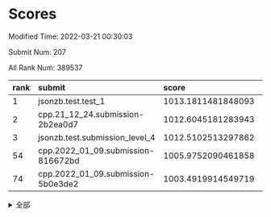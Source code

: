 # Scores

Modified Time: 2022-03-21 00:30:03

Submit Num: 207

All Rank Num: 389537

| rank |               submit               |       score        |       sigma        | pk_num |
| :--- | :--------------------------------- | :----------------- | :----------------- | :----- |
| 1    | jsonzb.test.test_1                 | 1013.1811481848093 | 0.8024587179470822 | 7533   |
| 2    | cpp.21_12_24.submission-2b2ea0d7   | 1012.6045181283943 | 0.7711409909776864 | 7527   |
| 3    | jsonzb.test.submission_level_4     | 1012.5102513297862 | 0.7689322009363977 | 7526   |
| 54   | cpp.2022_01_09.submission-816672bd | 1005.9752090461858 | 0.7383761842621467 | 7526   |
| 74   | cpp.2022_01_09.submission-5b0e3de2 | 1003.4919914549719 | 0.7111647423085178 | 7528   |


<details>
<summary>全部</summary>

| rank |                 submit                 |       score        |       sigma        | pk_num |
| :--- | :------------------------------------- | :----------------- | :----------------- | :----- |
| 1    | jsonzb.test.test_1                     | 1013.1811481848093 | 0.8024587179470822 | 7533   |
| 2    | cpp.21_12_24.submission-2b2ea0d7       | 1012.6045181283943 | 0.7711409909776864 | 7527   |
| 3    | jsonzb.test.submission_level_4         | 1012.5102513297862 | 0.7689322009363977 | 7526   |
| 4    | gobigger.level_3.submission_level_3_0  | 1011.7536315496633 | 0.7764654605050358 | 7528   |
| 5    | gobigger.level_3.submission_level_3_2  | 1011.5977667246178 | 0.7628223092792916 | 7529   |
| 6    | gobigger.level_3.submission_level_3_15 | 1011.3440124753912 | 0.7552056764524057 | 7520   |
| 7    | gobigger.level_3.submission_level_3_1  | 1011.2834992868649 | 0.7671271217768616 | 7525   |
| 8    | gobigger.level_3.submission_level_3_36 | 1011.1225581965015 | 0.7706758210809361 | 7529   |
| 9    | gobigger.level_3.submission_level_3_40 | 1010.9516808654308 | 0.7676679448782662 | 7531   |
| 10   | gobigger.level_3.submission_level_3_20 | 1010.8361080155579 | 0.7767842742606303 | 7526   |
| 11   | gobigger.level_3.submission_level_3_45 | 1010.8030131487386 | 0.7558546683239034 | 7523   |
| 12   | gobigger.level_3.submission_level_3_10 | 1010.7983421709619 | 0.7791442488008147 | 7528   |
| 13   | gobigger.level_3.submission_level_3_37 | 1010.7733706611232 | 0.7843822749607956 | 7526   |
| 14   | gobigger.level_3.submission_level_3_3  | 1010.7554297398804 | 0.7675018605225922 | 7533   |
| 15   | gobigger.level_3.submission_level_3_43 | 1010.6002995608311 | 0.7613189305006185 | 7524   |
| 16   | gobigger.level_3.submission_level_3_7  | 1010.4139799673641 | 0.7822068312139913 | 7524   |
| 17   | gobigger.level_3.submission_level_3_12 | 1010.4026763428217 | 0.7630086543801837 | 7528   |
| 18   | gobigger.level_3.submission_level_3_26 | 1010.3941932445849 | 0.7481862557553608 | 7529   |
| 19   | gobigger.level_3.submission_level_3_44 | 1010.3440242680448 | 0.772558167430799  | 7528   |
| 20   | gobigger.level_3.submission_level_3_21 | 1010.3335556306822 | 0.763859255332421  | 7531   |
| 21   | gobigger.level_3.submission_level_3_25 | 1010.2933145416591 | 0.7916452128380579 | 7526   |
| 22   | gobigger.level_3.submission_level_3_18 | 1010.2237103417103 | 0.760065213086543  | 7527   |
| 23   | gobigger.level_3.submission_level_3_5  | 1010.2058937374087 | 0.7840002486222455 | 7524   |
| 24   | gobigger.level_3.submission_level_3_42 | 1010.1964691952669 | 0.7567328301591317 | 7526   |
| 25   | gobigger.level_3.submission_level_3_41 | 1010.1860459616315 | 0.7407550388727939 | 7527   |
| 26   | gobigger.level_3.submission_level_3_39 | 1010.106234674615  | 0.7633710708003032 | 7527   |
| 27   | gobigger.level_3.submission_level_3_35 | 1010.0968308240573 | 0.7587695091512497 | 7527   |
| 28   | gobigger.level_3.submission_level_3_6  | 1010.0593800314768 | 0.7593711076069616 | 7523   |
| 29   | gobigger.level_3.submission_level_3_13 | 1010.0494173754263 | 0.7673858214631383 | 7528   |
| 30   | gobigger.level_3.submission_level_3_31 | 1010.0133088494606 | 0.7727964454634254 | 7529   |
| 31   | gobigger.level_3.submission_level_3_49 | 1009.9267522873511 | 0.750518877529628  | 7526   |
| 32   | gobigger.level_3.submission_level_3_33 | 1009.8426332733864 | 0.7676351093819918 | 7527   |
| 33   | gobigger.level_3.submission_level_3_4  | 1009.8227526826755 | 0.7511308632122127 | 7528   |
| 34   | gobigger.level_3.submission_level_3_23 | 1009.8153461868087 | 0.7460780737560159 | 7531   |
| 35   | gobigger.level_3.submission_level_3_34 | 1009.7753776006784 | 0.7751105320730537 | 7529   |
| 36   | gobigger.level_3.submission_level_3_29 | 1009.7327923763185 | 0.7505888652283981 | 7525   |
| 37   | gobigger.level_3.submission_level_3_28 | 1009.6860522354502 | 0.765617411534217  | 7528   |
| 38   | gobigger.level_3.submission_level_3_14 | 1009.6771500970176 | 0.7575665501637185 | 7523   |
| 39   | gobigger.level_3.submission_level_3_9  | 1009.6689560827919 | 0.7512605030037284 | 7528   |
| 40   | gobigger.level_3.submission_level_3_24 | 1009.5897134151127 | 0.7700353963607903 | 7531   |
| 41   | gobigger.level_3.submission_level_3_27 | 1009.5433349582622 | 0.7497951820781678 | 7531   |
| 42   | gobigger.level_3.submission_level_3_19 | 1009.5353078952699 | 0.7469015309046064 | 7521   |
| 43   | gobigger.level_3.submission_level_3_47 | 1009.4076778116199 | 0.7495066796167451 | 7527   |
| 44   | gobigger.level_3.submission_level_3_22 | 1009.3799334806821 | 0.7458206887392791 | 7531   |
| 45   | gobigger.level_3.submission_level_3_11 | 1009.3317643899038 | 0.747570149198205  | 7529   |
| 46   | gobigger.level_3.submission_level_3_46 | 1009.2151907463466 | 0.7606052346588399 | 7531   |
| 47   | gobigger.level_3.submission_level_3_17 | 1009.0326931229764 | 0.736113908497749  | 7528   |
| 48   | gobigger.level_3.submission_level_3_48 | 1008.9419088220046 | 0.7356473731463913 | 7530   |
| 49   | gobigger.level_3.submission_level_3_8  | 1008.8064321492458 | 0.7517219586901683 | 7531   |
| 50   | gobigger.level_3.submission_level_3_38 | 1008.5290008065278 | 0.7509653282720398 | 7529   |
| 51   | gobigger.level_3.submission_level_3_16 | 1008.528111837618  | 0.7476721652680367 | 7525   |
| 52   | gobigger.level_3.submission_level_3_32 | 1008.452014967176  | 0.756323411818645  | 7527   |
| 53   | gobigger.level_3.submission_level_3_30 | 1008.4212393321661 | 0.7346679501280999 | 7529   |
| 54   | cpp.2022_01_09.submission-816672bd     | 1005.9752090461858 | 0.7383761842621467 | 7526   |
| 55   | gobigger.level_1.submission_level_1_8  | 1004.7508020607122 | 0.7216863977729423 | 7527   |
| 56   | gobigger.level_1.submission_level_1_45 | 1004.5628413303939 | 0.7264823958395704 | 7523   |
| 57   | gobigger.level_1.submission_level_1_21 | 1004.4451026512801 | 0.7196775847064475 | 7533   |
| 58   | gobigger.level_1.submission_level_1_23 | 1004.3078369073165 | 0.7359003535326746 | 7528   |
| 59   | gobigger.level_1.submission_level_1_3  | 1004.2875971519385 | 0.7217013647485234 | 7526   |
| 60   | gobigger.level_1.submission_level_1_42 | 1004.2489468000916 | 0.7187871433241635 | 7526   |
| 61   | gobigger.level_1.submission_level_1_13 | 1004.0458517544114 | 0.7383314432700994 | 7525   |
| 62   | gobigger.level_1.submission_level_1_46 | 1004.0424554593225 | 0.7140417311562848 | 7524   |
| 63   | gobigger.level_1.submission_level_1_18 | 1003.9316313274576 | 0.7170416211272075 | 7523   |
| 64   | gobigger.level_1.submission_level_1_27 | 1003.8976008642366 | 0.7094117736880788 | 7531   |
| 65   | gobigger.level_1.submission_level_1_15 | 1003.7167615017621 | 0.7128022349831112 | 7525   |
| 66   | gobigger.level_1.submission_level_1_40 | 1003.6914269623676 | 0.7122945321200096 | 7530   |
| 67   | gobigger.level_1.submission_level_1_22 | 1003.6857851848592 | 0.713666402052372  | 7528   |
| 68   | gobigger.level_1.submission_level_1_41 | 1003.6808662214326 | 0.7220163341505353 | 7529   |
| 69   | gobigger.level_1.submission_level_1_37 | 1003.654869641486  | 0.7200998283775506 | 7524   |
| 70   | gobigger.level_1.submission_level_1_43 | 1003.6222460047915 | 0.7061120252738572 | 7526   |
| 71   | gobigger.level_1.submission_level_1_1  | 1003.621615230513  | 0.723715281485187  | 7529   |
| 72   | gobigger.level_1.submission_level_1_11 | 1003.5140723657942 | 0.7159257002358389 | 7527   |
| 73   | gobigger.level_1.submission_level_1_12 | 1003.5001100849197 | 0.7263929571914172 | 7530   |
| 74   | cpp.2022_01_09.submission-5b0e3de2     | 1003.4919914549719 | 0.7111647423085178 | 7528   |
| 75   | gobigger.level_1.submission_level_1_0  | 1003.4903663609302 | 0.718893862351831  | 7524   |
| 76   | gobigger.level_1.submission_level_1_2  | 1003.4690497847319 | 0.7121473952448905 | 7522   |
| 77   | gobigger.level_1.submission_level_1_20 | 1003.4461738949998 | 0.7084929530340837 | 7524   |
| 78   | gobigger.level_1.submission_level_1_44 | 1003.3976753345853 | 0.7074443802039097 | 7521   |
| 79   | gobigger.level_1.submission_level_1_49 | 1003.3902419432847 | 0.7120232005933009 | 7526   |
| 80   | gobigger.level_1.submission_level_1_17 | 1003.378894870507  | 0.728652080634811  | 7526   |
| 81   | gobigger.level_1.submission_level_1_35 | 1003.3422737036283 | 0.7189120650845894 | 7525   |
| 82   | gobigger.level_1.submission_level_1_26 | 1003.3389415715428 | 0.7124835710790092 | 7522   |
| 83   | gobigger.level_1.submission_level_1_19 | 1003.3369519695556 | 0.7034624316686522 | 7531   |
| 84   | gobigger.level_1.submission_level_1_31 | 1003.2987528554313 | 0.7133053485380486 | 7534   |
| 85   | gobigger.level_1.submission_level_1_36 | 1003.2872183786847 | 0.7175312432657934 | 7528   |
| 86   | gobigger.level_1.submission_level_1_5  | 1003.2671998558465 | 0.7174275731865741 | 7529   |
| 87   | gobigger.level_1.submission_level_1_25 | 1003.2495310962832 | 0.7087157489237406 | 7530   |
| 88   | gobigger.level_1.submission_level_1_33 | 1003.1740061316517 | 0.7198806131922799 | 7525   |
| 89   | gobigger.level_1.submission_level_1_34 | 1003.0354678311294 | 0.7098301511753945 | 7529   |
| 90   | gobigger.level_1.submission_level_1_47 | 1003.0093292466206 | 0.7048755065269507 | 7527   |
| 91   | gobigger.level_1.submission_level_1_14 | 1002.9355982881912 | 0.710254227226421  | 7530   |
| 92   | gobigger.level_1.submission_level_1_48 | 1002.7839640270912 | 0.7165561625407336 | 7528   |
| 93   | gobigger.level_1.submission_level_1_9  | 1002.6820433565548 | 0.7210395944618158 | 7529   |
| 94   | gobigger.level_1.submission_level_1_28 | 1002.6661700838512 | 0.7180240083072098 | 7526   |
| 95   | gobigger.level_1.submission_level_1_39 | 1002.5712487170939 | 0.715063744854032  | 7525   |
| 96   | gobigger.level_1.submission_level_1_38 | 1002.4684019560781 | 0.7207207240527126 | 7522   |
| 97   | gobigger.level_1.submission_level_1_32 | 1002.3706763716996 | 0.7227851992853133 | 7531   |
| 98   | gobigger.level_1.submission_level_1_16 | 1002.2765744166838 | 0.7023744697957103 | 7526   |
| 99   | gobigger.level_1.submission_level_1_4  | 1002.2547914217162 | 0.7184217425582059 | 7524   |
| 100  | gobigger.level_1.submission_level_1_7  | 1002.1839513592085 | 0.7148927611874693 | 7528   |
| 101  | gobigger.level_1.submission_level_1_29 | 1002.1224118059014 | 0.7178810474774858 | 7527   |
| 102  | gobigger.level_1.submission_level_1_6  | 1002.1014191391939 | 0.7153669182904585 | 7532   |
| 103  | gobigger.level_1.submission_level_1_30 | 1001.9973918281258 | 0.7153731813047792 | 7524   |
| 104  | gobigger.level_1.submission_level_1_24 | 1001.6375833926364 | 0.7035812191199872 | 7531   |
| 105  | gobigger.level_1.submission_level_1_10 | 1001.6097795979557 | 0.7234569335203807 | 7527   |
| 106  | gobigger.random.submission_random_30   | 997.6655516566018  | 0.6939220611065675 | 7523   |
| 107  | gobigger.random.submission_random_19   | 997.318317539799   | 0.7145419187411673 | 7530   |
| 108  | gobigger.random.submission_random_34   | 997.2246761836064  | 0.7078080803176956 | 7529   |
| 109  | gobigger.random.submission_random_27   | 997.1410835313997  | 0.6912564804609223 | 7524   |
| 110  | gobigger.random.submission_random_1    | 997.1301829034728  | 0.7100835711647104 | 7530   |
| 111  | gobigger.random.submission_random_14   | 996.9962886451418  | 0.7208668180218762 | 7534   |
| 112  | gobigger.random.submission_random_28   | 996.9663912264983  | 0.707430583605487  | 7532   |
| 113  | gobigger.random.submission_random_22   | 996.9355744554497  | 0.705842227256094  | 7528   |
| 114  | gobigger.random.submission_random_49   | 996.844581069705   | 0.6984894795167074 | 7524   |
| 115  | gobigger.random.submission_random_36   | 996.7110477559745  | 0.7046928863316002 | 7527   |
| 116  | gobigger.random.submission_random_39   | 996.339264908735   | 0.7161716228009122 | 7523   |
| 117  | gobigger.random.submission_random_45   | 996.3270885820965  | 0.7132962833821619 | 7524   |
| 118  | gobigger.random.submission_random_48   | 996.2924558072054  | 0.7068105798437837 | 7532   |
| 119  | gobigger.random.submission_random_42   | 996.2877605786658  | 0.7218227721859029 | 7523   |
| 120  | gobigger.random.submission_random_46   | 996.250957048283   | 0.7048953288855682 | 7524   |
| 121  | gobigger.random.submission_random_18   | 996.2493810854058  | 0.7141032850569095 | 7531   |
| 122  | gobigger.random.submission_random_32   | 996.1859817985348  | 0.7073632197399933 | 7526   |
| 123  | gobigger.random.submission_random_17   | 996.1489781957185  | 0.7051208682396063 | 7532   |
| 124  | gobigger.random.submission_random_6    | 996.103952526463   | 0.7076764840583184 | 7525   |
| 125  | gobigger.random.submission_random_44   | 996.0910327008191  | 0.7073462928683758 | 7530   |
| 126  | gobigger.random.submission_random_4    | 996.0893104321541  | 0.7134512022514529 | 7534   |
| 127  | gobigger.random.submission_random_9    | 996.0722797189869  | 0.7095067237456928 | 7526   |
| 128  | gobigger.random.submission_random_3    | 996.0270443388409  | 0.7213764148152183 | 7527   |
| 129  | gobigger.random.submission_random_38   | 996.0205945028348  | 0.70991241891556   | 7525   |
| 130  | gobigger.random.submission_random_31   | 996.0133307986406  | 0.7092298095531253 | 7528   |
| 131  | gobigger.random.submission_random_10   | 995.9968303974516  | 0.7211405958441897 | 7528   |
| 132  | gobigger.random.submission_random_41   | 995.9950328138093  | 0.7044257628437294 | 7525   |
| 133  | gobigger.random.submission_random_20   | 995.9247470119191  | 0.7056402299641771 | 7526   |
| 134  | gobigger.random.submission_random_33   | 995.8888628517733  | 0.7174315407509284 | 7530   |
| 135  | gobigger.random.submission_random_21   | 995.858597293045   | 0.7259003955704302 | 7526   |
| 136  | gobigger.random.submission_random_16   | 995.7703340440851  | 0.7110670320739333 | 7528   |
| 137  | gobigger.random.submission_random_12   | 995.7127839247903  | 0.7195243096257633 | 7525   |
| 138  | gobigger.random.submission_random_11   | 995.642660412559   | 0.728718004249326  | 7530   |
| 139  | gobigger.random.submission_random_23   | 995.6402591536677  | 0.7081382436378858 | 7529   |
| 140  | gobigger.random.submission_random_24   | 995.5500177026992  | 0.7256658460281672 | 7525   |
| 141  | gobigger.random.submission_random_13   | 995.4918566176846  | 0.6948227241027265 | 7523   |
| 142  | gobigger.random.submission_random_26   | 995.4816128280079  | 0.7120111162507733 | 7532   |
| 143  | gobigger.random.submission_random_0    | 995.4609998460559  | 0.7118714258023667 | 7529   |
| 144  | gobigger.random.submission_random_43   | 995.4525778642582  | 0.7113339235003129 | 7533   |
| 145  | gobigger.random.submission_random_35   | 995.4407505908046  | 0.7253257077479495 | 7526   |
| 146  | gobigger.random.submission_random_8    | 995.3902068066541  | 0.7194547111733263 | 7526   |
| 147  | gobigger.random.submission_random_5    | 995.3818018461302  | 0.723254115995842  | 7523   |
| 148  | gobigger.random.submission_random_25   | 995.3429635848858  | 0.7128066230924041 | 7529   |
| 149  | gobigger.random.submission_random_37   | 995.1845278436638  | 0.7052699930956536 | 7527   |
| 150  | gobigger.random.submission_random_47   | 995.1506861177342  | 0.7174015870113941 | 7528   |
| 151  | gobigger.random.submission_random_15   | 995.0839374028083  | 0.7037744344537692 | 7526   |
| 152  | gobigger.random.submission_random_2    | 995.0467614255903  | 0.7225711995112286 | 7522   |
| 153  | gobigger.random.submission_random_7    | 994.8185947536447  | 0.7106907374730296 | 7528   |
| 154  | gobigger.random.submission_random_29   | 994.637336216073   | 0.7296892452307354 | 7532   |
| 155  | gobigger.random.submission_random_40   | 994.461931149344   | 0.7104527358043157 | 7530   |
| 156  | gobigger.level_2.submission_level_2_1  | 994.3682069154073  | 0.7294945975293189 | 7528   |
| 157  | gobigger.level_2.submission_level_2_44 | 993.9521014456493  | 0.7249065414522793 | 7525   |
| 158  | gobigger.level_2.submission_level_2_11 | 993.5680313128499  | 0.7317857654913676 | 7526   |
| 159  | gobigger.level_2.submission_level_2_39 | 993.4378959973582  | 0.7418308069378071 | 7530   |
| 160  | gobigger.level_2.submission_level_2_28 | 993.4123114224374  | 0.7402181719498057 | 7531   |
| 161  | gobigger.level_2.submission_level_2_10 | 993.3597491671718  | 0.73156234705147   | 7527   |
| 162  | gobigger.level_2.submission_level_2_19 | 993.2950180958145  | 0.7525219095055451 | 7528   |
| 163  | gobigger.level_2.submission_level_2_37 | 993.2650309654915  | 0.7417603764221602 | 7528   |
| 164  | gobigger.level_2.submission_level_2_3  | 993.1129719694775  | 0.7457163887324966 | 7527   |
| 165  | gobigger.level_2.submission_level_2_17 | 993.0123854453901  | 0.7420867877515656 | 7527   |
| 166  | gobigger.level_2.submission_level_2_30 | 992.981133867938   | 0.7317226383654166 | 7528   |
| 167  | gobigger.level_2.submission_level_2_7  | 992.919094135996   | 0.7252711858241813 | 7528   |
| 168  | gobigger.level_2.submission_level_2_13 | 992.7800828500632  | 0.7455965837683316 | 7522   |
| 169  | gobigger.level_2.submission_level_2_5  | 992.7680673309764  | 0.7191085556767804 | 7530   |
| 170  | gobigger.level_2.submission_level_2_27 | 992.7031118659698  | 0.7322345234444089 | 7529   |
| 171  | gobigger.level_2.submission_level_2_32 | 992.6528897667177  | 0.7374406506100764 | 7524   |
| 172  | gobigger.level_2.submission_level_2_26 | 992.6387774614359  | 0.7363010100413714 | 7524   |
| 173  | gobigger.level_2.submission_level_2_14 | 992.6100851497031  | 0.748507256086234  | 7530   |
| 174  | gobigger.level_2.submission_level_2_22 | 992.5572594239223  | 0.7318204174898946 | 7524   |
| 175  | gobigger.level_2.submission_level_2_29 | 992.5132319105064  | 0.7371216181848943 | 7528   |
| 176  | gobigger.level_2.submission_level_2_16 | 992.4779265257284  | 0.7504195856498216 | 7528   |
| 177  | gobigger.level_2.submission_level_2_42 | 992.4531303882842  | 0.7429514510228608 | 7528   |
| 178  | gobigger.level_2.submission_level_2_38 | 992.1303394081247  | 0.7287734955737142 | 7528   |
| 179  | gobigger.level_2.submission_level_2_6  | 992.1218404971969  | 0.7453430189039947 | 7526   |
| 180  | gobigger.level_2.submission_level_2_41 | 992.0409404312076  | 0.7528538177994903 | 7522   |
| 181  | gobigger.level_2.submission_level_2_20 | 992.0092220043314  | 0.7393158533948032 | 7531   |
| 182  | gobigger.level_2.submission_level_2_35 | 991.984524238754   | 0.7558025287095244 | 7528   |
| 183  | gobigger.level_2.submission_level_2_48 | 991.9536475071658  | 0.7578578840463459 | 7529   |
| 184  | gobigger.level_2.submission_level_2_4  | 991.8629174944635  | 0.7557995725296384 | 7526   |
| 185  | gobigger.level_2.submission_level_2_40 | 991.819992064374   | 0.7367177238836183 | 7529   |
| 186  | gobigger.level_2.submission_level_2_21 | 991.7862786176264  | 0.751209919524305  | 7524   |
| 187  | gobigger.level_2.submission_level_2_31 | 991.7231173215895  | 0.7727469631082091 | 7531   |
| 188  | gobigger.level_2.submission_level_2_18 | 991.6919084016671  | 0.7334793268661003 | 7528   |
| 189  | gobigger.level_2.submission_level_2_46 | 991.6567194324155  | 0.7408002407995742 | 7522   |
| 190  | gobigger.level_2.submission_level_2_45 | 991.5897302240301  | 0.7396083428227248 | 7531   |
| 191  | gobigger.level_2.submission_level_2_47 | 991.5528938243888  | 0.7401719752780157 | 7520   |
| 192  | gobigger.level_2.submission_level_2_0  | 991.5449942723118  | 0.7353008895247208 | 7525   |
| 193  | gobigger.level_2.submission_level_2_49 | 991.4864717526599  | 0.7437868095306353 | 7527   |
| 194  | gobigger.level_2.submission_level_2_24 | 991.4672471040216  | 0.7514607962290785 | 7526   |
| 195  | gobigger.level_2.submission_level_2_43 | 991.4490578997433  | 0.7539081035602946 | 7531   |
| 196  | gobigger.level_2.submission_level_2_2  | 991.3810485042627  | 0.7527576195393976 | 7529   |
| 197  | gobigger.level_2.submission_level_2_33 | 991.3330506028261  | 0.7597134680420704 | 7529   |
| 198  | gobigger.level_2.submission_level_2_25 | 991.3263276392652  | 0.7576135640608318 | 7526   |
| 199  | gobigger.level_2.submission_level_2_23 | 991.1875111313725  | 0.7519426565189749 | 7524   |
| 200  | gobigger.level_2.submission_level_2_15 | 991.0353191782974  | 0.7583396726645417 | 7536   |
| 201  | gobigger.level_2.submission_level_2_8  | 990.9741054668398  | 0.7674136541307107 | 7529   |
| 202  | gobigger.level_2.submission_level_2_9  | 990.6574093496026  | 0.7792743255904193 | 7522   |
| 203  | gobigger.level_2.submission_level_2_36 | 990.5048347129676  | 0.7671711807192089 | 7527   |
| 204  | gobigger.level_2.submission_level_2_12 | 990.4229476403365  | 0.7718442537485245 | 7531   |
| 205  | gobigger.level_2.submission_level_2_34 | 990.3098212820886  | 0.762183553762222  | 7522   |
| 206  | gobigger.none.submission_none_0        | 975.6808791248401  | 1.5164833973082974 | 7527   |
| 207  | gobigger.none.submission_none_1        | 973.9779494050772  | 1.7543454277888746 | 7530   |

</details>